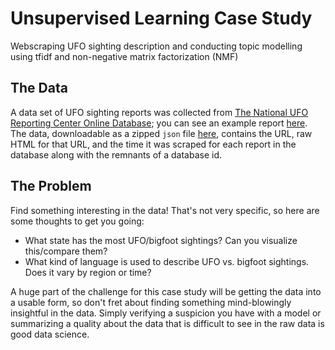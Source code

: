 # Unsupervised Learning Case Study

Webscraping UFO sighting description and conducting topic modelling using tfidf and non-negative matrix factorization (NMF)

## The Data

A data set of UFO sighting reports was collected from [The National UFO Reporting Center Online Database](http://www.nuforc.org/webreports.html); you can see an example report [here](http://www.nuforc.org/webreports/133/S133931.html). The data, downloadable as a zipped `json` file [here](https://s3.amazonaws.com/ufodatafordarren/ufodata.json.zip), contains the URL, raw HTML for that URL, and the time it was scraped for each report in the database along with the remnants of a database id.

## The Problem

Find something interesting in the data! That's not very specific, so here are some thoughts to get you going:
* What state has the most UFO/bigfoot sightings? Can you visualize this/compare them?
* What kind of language is used to describe UFO vs. bigfoot sightings. Does it vary by region or time?

A huge part of the challenge for this case study will be getting the data into a usable form, so don't fret about finding something mind-blowingly insightful in the data. Simply verifying a suspicion you have with a model or summarizing a quality about the data that is difficult to see in the raw data is good data science.
